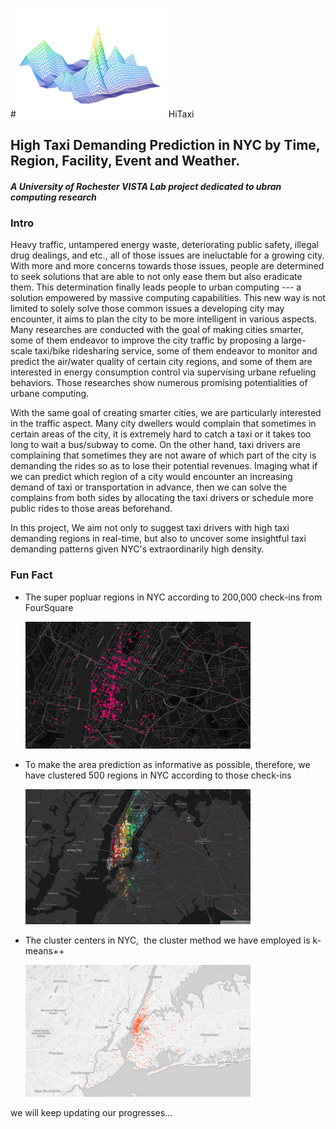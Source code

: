 #<img src="https://github.com/xuefeng7/HiTaxi/blob/master/figure/hitaxi.png" width="240"> HiTaxi
## High Taxi Demanding Prediction in NYC by Time, Region, Facility, Event and Weather.
##### A University of Rochester VISTA Lab project dedicated to ubran computing research

### Intro
Heavy traffic, untampered energy waste, deteriorating public safety, illegal drug dealings, and etc., all of those issues are ineluctable for a growing city. With more and more concerns towards those issues, people are determined to seek solutions that are able to not only ease them but also eradicate them. This determination finally leads people to urban computing --- a solution empowered by massive computing capabilities. This new way is not limited to solely solve those common issues a developing city may encounter, it aims to plan the city to be more intelligent in various aspects. Many researches are conducted with the goal of making cities smarter, some of them endeavor to improve the city traffic by proposing a large-scale taxi/bike ridesharing service, some of them endeavor to monitor and predict the air/water quality of certain city regions, and some of them are interested in energy consumption control via supervising urbane refueling behaviors. Those researches show numerous promising potentialities of urbane computing.

With the same goal of creating smarter cities, we are particularly interested in the traffic aspect.  Many city dwellers would complain that sometimes in certain areas of the city, it is extremely hard to catch a taxi or it takes too long to wait a bus/subway to come. On the other hand, taxi drivers are complaining that sometimes they are not aware of which part of the city is demanding the rides so as to lose their potential revenues. Imaging what if we can predict which region of a city would encounter an increasing demand of taxi or transportation in advance, then we can solve the complains from both sides by allocating the taxi drivers or schedule more public rides to those areas beforehand.

In this project, We aim not only to suggest taxi drivers with high taxi demanding regions in real-time, but also to uncover some insightful taxi demanding patterns given NYC's extraordinarily high density.

### Fun Fact
* The super popluar regions in NYC according to 200,000 check-ins from FourSquare
  
  
  <img src="https://github.com/xuefeng7/HiTaxi/blob/master/figure/super_popular_venus_NYC.png" width="360">

* To make the area prediction as informative as possible, therefore, we have clustered 500 regions in NYC according to those check-ins
  
  
  <img src="https://github.com/xuefeng7/HiTaxi/blob/master/figure/nyc_popular_region_clustering_500.png" width="360">

* The cluster centers in NYC,  the cluster method we have employed is k-means++
  
  
  <img src="https://github.com/xuefeng7/HiTaxi/blob/master/figure/cluster_centers.png" width="360">

we will keep updating our progresses...
